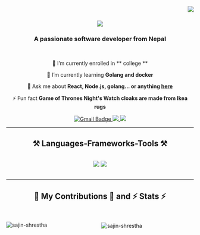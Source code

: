 <img align="right" src="https://visitor-badge.laobi.icu/badge?page_id=salesp07.salesp07" />

<h1 align="center">
    <img src="https://readme-typing-svg.herokuapp.com/?font=Righteous&size=35&center=true&vCenter=true&width=500&height=70&duration=4000&lines=Hi+There!+👋;+I'm+Sajin+Shrestha!;" />
</h1>

<h3 align="center">A passionate software developer from Nepal </h3>

<br/>

<div align="center">
 
 🔭 I’m currently enrolled in ** college **
 
 🌱 I’m currently learning **Golang and docker**

💬 Ask me about **React, Node.js, golang... or anything [here](https://github.com/sajin-shrestha/sajin-shrestha/issues)**

⚡ Fun fact **Game of Thrones Night's Watch cloaks are made from Ikea rugs**

 </div>
 
<div align="center"> 
 <a href="https://mail.google.com/mail/?view=cm&fs=1&to=shresthasajin59@gmail.com">
    <img src="https://img.shields.io/badge/Gmail-333333?style=for-the-badge&logo=gmail&logoColor=white" alt="Gmail Badge" />
</a>
  <a href="https://linkedin.com/in/sajin-shrestha-7a9164288" target="_blank">
    <img src="https://img.shields.io/badge/LinkedIn-0077B5?style=for-the-badge&logo=linkedin&logoColor=white" target="_blank" />
  </a>
  <a href="#" target="_blank">
     <img src="https://img.shields.io/badge/Portfolio-FF5722?style=for-the-badge&logo=todoist&logoColor=white" target="_blank" /> <!-- sqlite, safari, google-chrome are other good icon options -->
  </a>
</div>

 <hr/>
 
<h2 align="center">⚒️ Languages-Frameworks-Tools ⚒️</h2>
<br/>
<div align="center">
    <img src="https://skillicons.dev/icons?i=react,bootstrap,mui,html,css,vscode,github,tailwind,git" />
    <img src="https://skillicons.dev/icons?i=nodejs,go,javascript,typescript,express,firebase,mongodb,c,java,nextjs,mysql,python" /><br>
</div>

<br/>
<hr/>

<div align="center">
  <h2>🐍 My Contributions 🐍 and ⚡ Stats ⚡</h2>
  <br>
  <p><img align="left" src="https://github-readme-stats.vercel.app/api/top-langs?username=sajin-shrestha&show_icons=true&locale=en&layout=compact&hide_border=true&langs_count=10&theme=radical" alt="sajin-shrestha" /></p>
  <p>&nbsp;<img align="center" src="https://github-readme-stats.vercel.app/api?username=sajin-shrestha&show_icons=true&locale=en&count_private=true&include_all_commits=true&hide_border=true&theme=radical" alt="sajin-shrestha" /></p>

</div>

<br/>
<br/>
